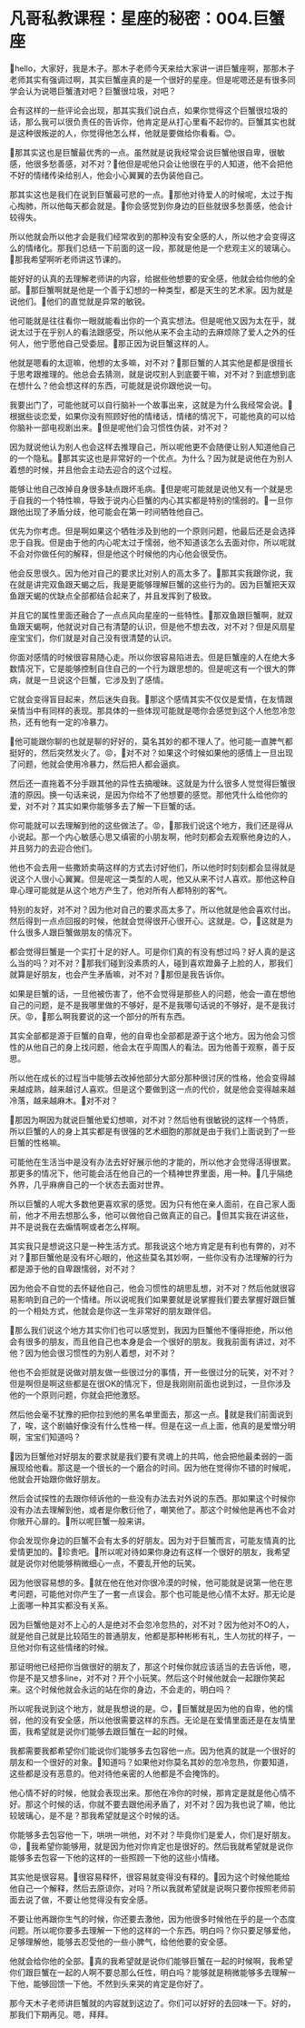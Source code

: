 # 凡哥私教课程：星座的秘密：004.巨蟹座

🎼hello，大家好，我是木子。那木子老师今天来给大家讲一讲巨蟹座啊，那那木子老师其实有强调过啊，其实巨蟹座真的是一个很好的星座。但是呢嗯还是有很多同学会认为说嗯巨蟹渣对吧？巨蟹很垃圾，对吧？

会有这样的一些评论会出现，那其实我们说白点，如果你觉得这个巨蟹很垃圾的话，那么我可以很负责任的告诉你，他肯定是从打心里看不起你的。巨蟹其实也就是这种很叛逆的人，你觉得他怎么样，他就是要做给你看看。😊。

🎼那其实这也是巨蟹最优秀的一点。虽然就是说我经常会说巨蟹他很自卑，很敏感，他很多愁善感，对不对？🎼他但是呢他只会让他很在乎的人知道，他不会把他不好的情绪传染给别人，他会小心翼翼的去伪装他自己。

那其实这也是我们在说到巨蟹最可悲的一点。🎼那他对待爱人的时候呢，太过于掏心掏肺，所以他每天都会就是。🎼你会感觉到你身边的巨些就很多愁善感，他会计较得失。

所以他就会所以他才会是我们经常收到的那种没有安全感的人，所以他才会变得这么的情绪化。那我们总结一下前面的这一段，那就是他是一个悲观主义的玻璃心。🎼那我希望啊听老师讲这节课的。

能好好的认真的去理解老师讲的内容，给据些他想要的安全感，他就会给你他的全部。🎼那巨蟹啊就是他是一个善于幻想的一种类型，都是天生的艺术家。因为就是说他们。🎼他们的直觉就是异常的敏锐。

他可能就是往往看你一眼就能看出你的一个真实想法。但是呢他又因为太在乎，就说太过于在乎别人的看法跟感受，所以他从来不会主动的去麻烦除了爱人之外的任何人，他宁愿他自己受委屈。🎼那正因为说巨蟹这样的人。

他就是嗯看的太逗嘛，他想的太多嘛，对不对？🎼那巨蟹的人其实他是都是很擅长于思考跟推理的。他总会去猜测，就是说哎别人到底要干嘛，对不对？到底想到底在想什么？他会想这样的东西，可能就是说你跟他说一句。

我要出门了，可能他就可以自行脑补一个故事出来，这就是为什么我经常会说。🎼根据些谈恋爱，如果你没有照顾好他的情绪话，情绪的情况下，可能他真的可以给你脑补一部电视剧出来。🎼但是呢他们会习惯性伪装，对不对？

因为就说他认为别人也会这样去推理自己，所以呢他更不会随便让别人知道他自己的一个隐私。🎼那其实这也是非常好的一个优点。为什么？因为就是说他在为别人着想的时候，并且他会主动去迎合的这个过程。

能够让他自己改掉自身很多缺点跟坏毛病。🎼但是呢可能就是说他又有一个就是忠于自我的一个特性嘛，导致于说内心巨蟹的内心其实都是特别的懦弱的。🎼一旦你跟他出现了矛盾分歧，他可能会在第一时间牺牲他自己。

优先为你考虑。但是啊如果这个牺牲涉及到他的一个原则问题，他最后还是会选择忠于自我。但是由于他的内心呢太过于懦弱，他不知道该怎么去面对你，所以呢就不会对你做任何的解释，但是他这个时候他的内心他会很受伤。

他会反思很久。因为他对自己的要求比对别人的高太多了。🎼那其实我跟你说，我在就是讲完双鱼跟天蝎之后，我是更能够理解巨蟹的这些行为的。因为巨蟹把天双鱼跟天蝎的优缺点全部都结合起来了，并且发挥到了极致。

并且它的属性里面还融合了一点点风向星座的一些特性。🎼那双鱼跟巨蟹啊，就双鱼跟天蝎啊，他就说对自己有清楚的认识，但是他不想去改，对不对？但是风扇星座宝宝们，你们就是对自己没有很清楚的认识。

你面对感情的时候很容易随心走。所以你很容易陷进去。但是巨蟹座的人在绝大多数情况下，它是能够控制自住自己的一个行为跟思想的。但是呢这有一个很大的弊病，就是一旦说这个巨蟹，它涉及到了感情。

它就会变得盲目起来，然后迷失自我。🎼那这个感情其实不仅仅是爱情，在友情跟亲情当中有同样的表现。那具体的一些体现可能就是嗯你会感觉到这个人他忽冷忽热，还有他有一定的冷暴力。

🎼他可能跟你聊的也就是聊的好好的，莫名其妙的都不理人了。他可能一直脾气都挺好的，然后突然发火了。😡，🎼对不对？如果这个时候如果他的感情上一旦出现了问题，他就会使用冷暴力，然后把人都会逼疯。

然后还一直拖着不分手跟其他的异性去搞暧昧。这就是为什么很多人觉觉得巨蟹很渣的原因。换一句话来说，是因为你给不了他想要的感觉。那他凭什么给他你的爱，对不对？其实如果你能够多去了解一下巨蟹的话。

你可能就可以去理解到他的这些做法了。😡，🎼那我们说这个地方，我们还是得从小说起。那一个内心敏感心思又缜密的小朋友啊，他时刻都会去观察他身边的人，并且努力的去迎合他们。

他也不会去用一些撒娇卖萌这样的方式去讨好他们，所以他时时刻刻都会显得就是说这个人很小心翼翼。但是呢这一类型的人呢，他又从来不讨人喜欢。那他这种自卑心理可能就是从这个地方产生了，他对所有人都特别的客气。

特别的友好，对不对？因为他对自己的要求高太多了。所以他就是他会喜欢付出。然后得到一点点回报的时候，他就会觉得很开心很开心。这就是。😊，🎼这就是为什么很多人跟巨蟹做朋友的情况下。

都会觉得巨蟹是一个实打十足的好人。可是你们真的有没有想过吗？好人真的是这么当的吗？对不对？🎼那我们碰到没素质的人，碰到喜欢蹬鼻子上脸的人，那我们就算是好朋友，也会产生矛盾嘛，对不对？🎼那但是我告诉你。

如果是巨蟹的话，一旦他被伤害了，他不会觉得是那些人的问题，他会一直在想他自己的问题，是不是我哪里做的不够好，是不是我哪句话说的不够好，是不是我讨厌。😡，🎼那么啊我要说的这一个部分的所有东西。

其实全部都是源于巨蟹的自卑，他的自卑也全部都是源于这个地方。因为他会习惯性的从他自己的身上找问题，他会太在乎周围人的看法。因为他善于观察，善于反思。

所以他在成长的过程当中能够去改掉他部分大部分那种很讨厌的性格，他会变得越来越成熟，越来越讨人喜欢。但是这个要做到这一点的代价，就是他会变得越来越冷落，越来越麻木。🎼对不对？

🎼那因为啊因为就说巨蟹他爱幻想嘛，对不对？然后他有很敏锐的这样一个特质，所以巨蟹的人的身上其实都是有很强的艺术细胞的那就是由于我们上面说到了一些巨蟹的性格嘛。

可能他在生活当中是没有办法去好好展示他的才能的，所以他才会觉得活得很累。那更多的情况下，他可能会活在他自己的一个精神世界里面，用一种。🎼几乎隔绝外界，几乎麻痹自己的一个状态去面对世界。

所以巨蟹的人呢大多数他更喜欢家的感觉。因为只有他在亲人面前，在自己家人面前，他才不用去想那么多，他可以做他自己做真正的自己。🎼但其实我在讲这些，并不是说我在去煽情啊或者怎么样啊。

其实我只是想说这只是一种生活方式。那我说这个地方肯定是有利也有弊的，对不对？🎼那巨蟹他是没有坏心眼的，他这些莫名其妙啊，一些你没有办法理解的行为都是源于他的自卑跟懦弱，对不对？

因为他会不自觉的去怀疑他自己，他会习惯性的胡思乱想，对不对？然后他就很容易影响到自己的一个情绪。所以说呢我们如果要就是说掌握我们要去掌握好跟巨蟹的一个相处方式，他就会是你这一生非常好的朋友跟伴侣。

🎼那么我们说这个地方其实你们也可以感觉到，我因为巨蟹他不懂得拒绝，所以他会有很多的朋友，而且他自己也本身是会一个很好的朋友。我我前面有讲过，对不他？因为他会很习惯性的为别人着想，对不对？

他也不会拒就是说做对朋友做一些很过分的事情，开一些很过分的玩笑，对不对？但是啊但是啊这些都是在很OK的情况下，但是我刚刚前面也说到过，一旦你涉及他的一个原则问题，你就会把他激怒。

然后他会毫不犹豫的把你拉到他的黑名单里面去，那这一点。🎼就是我们前面说到了，唉，这个剧蛐好像没有什么性格一样。但是在这一点上面，他真的是爱憎分明啊，宝宝们知道吗？

🎼因为巨蟹他对好朋友的要求就是我们要有灵魂上的共鸣，他会把他最柔弱的一面展现给他看。那这是一个很长的一个磨合的时间。因为他在觉得你不错的时候呢，他就会开始跟你做好朋友。

然后会试探性的去跟你倾诉他的一些没有办法去对外说的东西。那如果这个时候你没有办法去理解到他，或者是你敷衍他了，嘲笑他了。那这个时候他是再也不会对你敞开心扉的。🎼所以呢巨蟹一般来讲。

你会发现你身边的巨蟹不会有太多的好朋友。因为对于巨蟹而言，可能友情真的比爱情更加的。🎼珍贵吧。🎼所以呢对待如果你身边有这样一个很好的朋友，我希望就是说你对他能够稍微细心一点，不要乱开他的玩笑。

因为他很容易想的多。🎼就在他在他对你很冷漠的时候，他可能就是说第一他在思考问题，可能他对你产生了一套一点误会。那个也可能是他心情不太好。那无论是上面哪一种其实都没有关系。

因为巨蟹他是对不上心的人是绝对不会忽冷忽热的，对不对？因为他对不O的人，就是他自己就是比较陌生的普通朋友，他都是那种彬彬有礼，生人勿扰的样子，一旦他对你有这些情绪的时候。

那证明他已经把你当做很好的朋友了，那这个时候你就应该适当的去告诉他，嗯，你是不是又想多line，对不对？开个小玩笑。然后这个时候他就会一起跟你笑起来。这个时候他就会永远的站在你的身边，不会走的，明白吗？

所以呢我说到这个地方，就是我想说的是。😊，🎼巨蟹就是因为他的自卑，他的懦弱，他的没有安全感，所以他很需要这样的东西。无论是在爱情里面还是在友情里面，我希望就是说你们能够去跟巨蟹在一起的时候。

我都需要我都希望你们能说你们能够多去包容他一点。因为他真的就是一个很好的朋友和一个很好的对象。🎼知道吗？如果他对你莫名其妙的忽冷忽热，你要知道，这些都是没有恶意的。他对待他亲密的人他都是不会掩饰的。

他心情不好的时候，他就会表现出来。那他在冷你的时候，那肯定是就是他心情不好。那这个时候的话，你就不要去跟他闹矛盾了，对不对？因为我也说了嘛，他比较玻璃心，是不是？那我希望就是这个时候的话。

你能够多去包容他一下，哄哄一哄他，对不对？毕竟你们是爱人，你们是好朋友。😡，🎼我希望你能够用，就是因为他对你肯定也是很好的。然后我就希望就是说你能够多去包容一下他的这样的一些照顾一下他的这些小情绪。

其实他是很容易。🎼很容易释怀，很容易就变得没有释的。🎼因为这个时候他能给他自己一个解释，然后去原谅你，对吗？所以我就希望就是说啊只要你按照老师前面去说了做，不要让他觉得没有安全感。

不要让他再跟你生气的时候，你还要去激他，因为他很多时候他在乎的是一个态度问题。所以呢你要多去理解一下他的这样的一个东西。明白吗？你只要足够爱他，足够理解他，能够去忍受他的一些小脾气，给他他要的安全感。

他就会给你他的全部。🎼真的我希望就是说你们能够巨蟹在一起的时候啊，我希望你们跟巨蟹在一起的人啊不要总那么任性，明白吗？能够就是稍微能够多去理解一下他，能够回馈一下他。不然到头来哭的肯定是你好了。

那今天木子老师讲巨蟹就的内容就到这边了。你们可以好好的去回味一下。好的，那我们下期再见。嗯，拜拜。